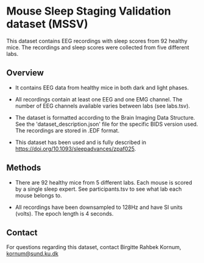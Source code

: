 # Mouse Sleep Staging Validation dataset (MSSV)

This dataset contains EEG recordings with sleep scores from 92 healthy mice. The recordings and sleep scores were collected from five different labs.

## Overview

-   It contains EEG data from healthy mice in both dark and light phases. 

-   All recordings contain at least one EEG and one EMG channel. The number of EEG channels available varies between labs (see labs.tsv).

-   The dataset is formatted according to the Brain Imaging Data Structure. See the 'dataset_description.json' file for the specific BIDS version used. The recordings are stored in .EDF format.

-   This dataset has been used and is fully described in https://doi.org/10.1093/sleepadvances/zpaf025.

## Methods

-   There are 92 healthy mice from 5 different labs. Each mouse is scored by a single sleep expert. See participants.tsv to see what lab each mouse belongs to. 

-   All recordings have been downsampled to 128Hz and have SI units (volts). The epoch length is 4 seconds.

## Contact

For questions regarding this dataset, contact Birgitte Rahbek Kornum, kornum@sund.ku.dk
